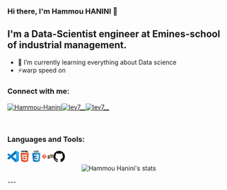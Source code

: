 ### Hi there, I'm Hammou HANINI 👋 

## I'm a Data-Scientist engineer at Emines-school of industrial management.
- 🌱 I’m currently learning everything about Data science
- ⚡warp speed on 

### Connect with me:


<a href="https://linkedin.com/in/hammou-hanini-5828301b4" target="blank"><img align="center" src="https://cdn.jsdelivr.net/npm/simple-icons@3.0.1/icons/linkedin.svg" alt="Hammou-Hanini" height="30" width="40" /></a><a href="https://instagram.com/lev7__" target="blank"><img align="center" src="https://cdn.jsdelivr.net/npm/simple-icons@3.0.1/icons/instagram.svg" alt="lev7__" height="30" width="40" /></a><a href="https://facebook.com/hammou.hanini.31" target="blank"><img align="center" src="https://cdn.jsdelivr.net/npm/simple-icons@3.0.1/icons/facebook.svg" alt="lev7__" height="30" width="40" /></a>

<br />

### Languages and Tools:

<img align="left" alt="Visual Studio Code" width="26px" src="https://raw.githubusercontent.com/github/explore/80688e429a7d4ef2fca1e82350fe8e3517d3494d/topics/visual-studio-code/visual-studio-code.png" />
<img align="left" alt="HTML5" width="26px" src="https://raw.githubusercontent.com/github/explore/80688e429a7d4ef2fca1e82350fe8e3517d3494d/topics/html/html.png" />
<img align="left" alt="CSS3" width="26px" src="https://raw.githubusercontent.com/github/explore/80688e429a7d4ef2fca1e82350fe8e3517d3494d/topics/css/css.png" />
<img align="left" alt="Git" width="26px" src="https://raw.githubusercontent.com/github/explore/80688e429a7d4ef2fca1e82350fe8e3517d3494d/topics/git/git.png" />
<img align="left" alt="GitHub" width="26px" src="https://raw.githubusercontent.com/github/explore/78df643247d429f6cc873026c0622819ad797942/topics/github/github.png" />


<br />
<p align="center"> 
<img src="https://github-readme-stats.vercel.app/api?username=HammouHanini&count_private=true&show_icons=true&theme=dark" alt="Hammou Hanini's stats" /> </p>
---

